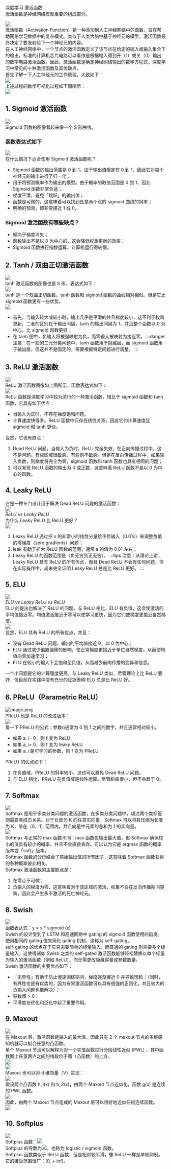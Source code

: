 深度学习 激活函数<br />激活函数是神经网络模型重要的组成部分。

![](https://cdn.nlark.com/yuque/0/2021/webp/396745/1614777749840-2587d861-8b49-42b4-a86d-85583d10223a.webp#align=left&display=inline&height=343&originHeight=343&originWidth=875&size=0&status=done&style=shadow&width=875)<br />激活函数（Activation Function）是一种添加到人工神经网络中的函数，旨在帮助网络学习数据中的复杂模式。类似于人类大脑中基于神经元的模型，激活函数最终决定了要发射给下一个神经元的内容。<br />在人工神经网络中，一个节点的激活函数定义了该节点在给定的输入或输入集合下的输出。标准的计算机芯片电路可以看作是根据输入得到开（1）或关（0）输出的数字电路激活函数。因此，激活函数是确定神经网络输出的数学方程式，深度学习中常见的十种激活函数及其优缺点。<br />首先了解一下人工神经元的工作原理，大致如下：<br />![](https://cdn.nlark.com/yuque/0/2021/png/396745/1614777749831-e3268c71-8c4b-4d9f-8891-49a8d3453998.png#align=left&display=inline&height=219&originHeight=219&originWidth=836&size=0&status=done&style=shadow&width=836)<br />上述过程的数学可视化过程如下图所示：<br />![](https://cdn.nlark.com/yuque/0/2021/png/396745/1614777749837-699d0213-9ddd-4e22-ae97-9f3a3ca8e76d.png#align=left&display=inline&height=446&originHeight=446&originWidth=875&size=0&status=done&style=shadow&width=875)
<a name="e1097c96"></a>
## 1. Sigmoid 激活函数
![](https://cdn.nlark.com/yuque/0/2021/png/396745/1614777749966-605c8e84-8649-4b1d-b5fb-855f7c92f4f9.png#align=left&display=inline&height=583&originHeight=583&originWidth=875&size=0&status=done&style=shadow&width=875)<br />Sigmoid 函数的图像看起来像一个 S 形曲线。
<a name="w699M"></a>
### 函数表达式如下
![](https://cdn.nlark.com/yuque/0/2021/png/396745/1614777749961-52fcc230-4c3f-43e5-8685-a200cdec5893.png#align=left&display=inline&height=115&originHeight=115&originWidth=498&size=0&status=done&style=shadow&width=498)<br />在什么情况下适合使用 Sigmoid 激活函数呢？

- Sigmoid 函数的输出范围是 0 到 1。由于输出值限定在 0 到 1，因此它对每个神经元的输出进行了归一化；
- 用于将预测概率作为输出的模型。由于概率的取值范围是 0 到 1，因此 Sigmoid 函数非常合适；
- 梯度平滑，避免「跳跃」的输出值；
- 函数是可微的。这意味着可以找到任意两个点的 sigmoid 曲线的斜率；
- 明确的预测，即非常接近 1 或 0。
<a name="SF212"></a>
### Sigmoid 激活函数有哪些缺点？

- 倾向于梯度消失；
- 函数输出不是以 0 为中心的，这会降低权重更新的效率；
- Sigmoid 函数执行指数运算，计算机运行得较慢。
<a name="Kl0Ho"></a>
## 2. Tanh / 双曲正切激活函数
![](https://cdn.nlark.com/yuque/0/2021/png/396745/1614777749926-c5f7fe6b-4c9f-4720-ac79-d3f88c92f15f.png#align=left&display=inline&height=368&originHeight=368&originWidth=443&size=0&status=done&style=shadow&width=443)<br />tanh 激活函数的图像也是 S 形，表达式如下：<br />![](https://cdn.nlark.com/yuque/0/2021/png/396745/1614777749907-999e0350-6362-479e-98de-3fa71c03694c.png#align=left&display=inline&height=120&originHeight=120&originWidth=644&size=0&status=done&style=shadow&width=644)<br />tanh 是一个双曲正切函数。tanh 函数和 sigmoid 函数的曲线相对相似。但是它比 sigmoid 函数更有一些优势。<br />![](https://cdn.nlark.com/yuque/0/2021/png/396745/1614777749954-b8d5a606-9cc0-41ee-b60f-c09071caaba1.png#align=left&display=inline&height=486&originHeight=486&originWidth=875&size=0&status=done&style=shadow&width=875)

- 首先，当输入较大或较小时，输出几乎是平滑的并且梯度较小，这不利于权重更新。二者的区别在于输出间隔，tanh 的输出间隔为 1，并且整个函数以 0 为中心，比 sigmoid 函数更好；
- 在 tanh 图中，负输入将被强映射为负，而零输入被映射为接近零。
:::danger
注意：在一般的二元分类问题中，tanh 函数用于隐藏层，而 sigmoid 函数用于输出层，但这并不是固定的，需要根据特定问题进行调整。
:::
<a name="3dn23"></a>
## 3. ReLU 激活函数
![](https://cdn.nlark.com/yuque/0/2021/png/396745/1614777750010-4408e026-d375-4667-8a2f-0eec1f09c339.png#align=left&display=inline&height=338&originHeight=338&originWidth=600&size=0&status=done&style=shadow&width=600)<br />ReLU 激活函数图像如上图所示，函数表达式如下：<br />![](https://cdn.nlark.com/yuque/0/2021/png/396745/1614777749968-6fceba5a-e12e-4c97-b3a6-91b62e027a79.png#align=left&display=inline&height=99&originHeight=99&originWidth=509&size=0&status=done&style=shadow&width=509)<br />ReLU 函数是深度学习中较为流行的一种激活函数，相比于 sigmoid 函数和 tanh 函数，它具有如下优点：

- 当输入为正时，不存在梯度饱和问题。
- 计算速度快得多。ReLU 函数中只存在线性关系，因此它的计算速度比 sigmoid 和 tanh 更快。

当然，它也有缺点：

1. Dead ReLU 问题。当输入为负时，ReLU 完全失效，在正向传播过程中，这不是问题。有些区域很敏感，有些则不敏感。但是在反向传播过程中，如果输入负数，则梯度将完全为零，sigmoid 函数和 tanh 函数也具有相同的问题；
2. 可以发现 ReLU 函数的输出为 0 或正数，这意味着 ReLU 函数不是以 0 为中心的函数。
<a name="6a9s3"></a>
## 4. Leaky ReLU
它是一种专门设计用于解决 Dead ReLU 问题的激活函数：<br />![](https://cdn.nlark.com/yuque/0/2021/png/396745/1614777749949-33187723-bf6d-4b50-980b-aad6ace26bfb.png#align=left&display=inline&height=271&originHeight=271&originWidth=700&size=0&status=done&style=shadow&width=700)<br />_ReLU vs Leaky ReLU_<br />为什么 Leaky ReLU 比 ReLU 更好？<br />![](https://cdn.nlark.com/yuque/__latex/7494ed874c9e5ad8397d582844e90c43.svg#card=math&code=f%28y_i%29%3D%0A%5Cbegin%7Bcases%7D%0Ay_i%2C%20%20%26%20%5Ctext%7Bif%20%24y_i%20%3E%200%24%7D%20%5C%5C%0Aa_iy_i%2C%20%26%20%5Ctext%7Bif%20%24y_i%5Cle%200%24%20%7D%0A%5Cend%7Bcases%7D&height=39&width=168)

1. Leaky ReLU 通过把 x 的非常小的线性分量给予负输入（0.01x）来调整负值的零梯度（zero gradients）问题；
2. leak 有助于扩大 ReLU 函数的范围，通常 a 的值为 0.01 左右；
3. Leaky ReLU 的函数范围是（负无穷到正无穷）。
:::tips
注意：从理论上讲，Leaky ReLU 具有 ReLU 的所有优点，而且 Dead ReLU 不会有任何问题，但在实际操作中，尚未完全证明 Leaky ReLU 总是比 ReLU 更好。
:::
<a name="noAKC"></a>
## 5. ELU 
![](https://cdn.nlark.com/yuque/0/2021/png/396745/1614777750097-afaf7ef9-af06-4ebe-a785-498879f612ef.png#align=left&display=inline&height=171&originHeight=171&originWidth=294&size=0&status=done&style=shadow&width=294)<br />_ELU vs Leaky ReLU vs ReLU_<br />ELU 的提出也解决了 ReLU 的问题。与 ReLU 相比，ELU 有负值，这会使激活的平均值接近零。均值激活接近于零可以使学习更快，因为它们使梯度更接近自然梯度。<br />![](https://cdn.nlark.com/yuque/__latex/61bc4720869b46a2764da4ec1f8104f8.svg#card=math&code=g%28x%29%3DELU%28x%29%3D%0A%5Cbegin%7Bcases%7D%0Ax%2C%20%20%26%20%20x%20%3E%200%20%5C%5C%0Aa%28e%5Ex-1%29%2C%20%26%20x%5Cle%200%0A%5Cend%7Bcases%7D&height=39&width=251)<br />显然，ELU 具有 ReLU 的所有优点，并且：

- 没有 Dead ReLU 问题，输出的平均值接近 0，以 0 为中心；
- ELU 通过减少偏置偏移的影响，使正常梯度更接近于单位自然梯度，从而使均值向零加速学习；
- ELU 在较小的输入下会饱和至负值，从而减少前向传播的变异和信息。

一个小问题是它的计算强度更高。与 Leaky ReLU 类似，尽管理论上比 ReLU 要好，但目前在实践中没有充分的证据表明 ELU 总是比 ReLU 好。
<a name="mla1g"></a>
## 6. PReLU（Parametric ReLU）
![image.png](https://cdn.nlark.com/yuque/0/2021/png/396745/1614778274183-057c109f-0d2d-4b4d-819b-a61c1dd7bfe8.png#align=left&display=inline&height=367&originHeight=1100&originWidth=1681&size=696565&status=done&style=shadow&width=560.3333333333334)<br />PReLU 也是 ReLU 的改进版本：<br />![](https://cdn.nlark.com/yuque/0/2021/png/396745/1614777750034-e5d02616-7b65-4cc5-aa80-7f136ec6d4a6.png#align=left&display=inline&height=219&originHeight=219&originWidth=781&size=0&status=done&style=shadow&width=781)<br />看一下 PReLU 的公式：参数α通常为 0 到 1 之间的数字，并且通常相对较小。

- 如果 a_i= 0，则 f 变为 ReLU
- 如果 a_i> 0，则 f 变为 leaky ReLU
- 如果 a_i 是可学习的参数，则 f 变为 PReLU

PReLU 的优点如下：

1. 在负值域，PReLU 的斜率较小，这也可以避免 Dead ReLU 问题。
2. 与 ELU 相比，PReLU 在负值域是线性运算。尽管斜率很小，但不会趋于 0。
<a name="H6mmg"></a>
## 7. Softmax
![](https://cdn.nlark.com/yuque/0/2021/png/396745/1614777750029-8a15c356-be81-4d8e-9930-4bfb512d3105.png#align=left&display=inline&height=300&originHeight=300&originWidth=384&size=0&status=done&style=shadow&width=384)<br />Softmax 是用于多类分类问题的激活函数，在多类分类问题中，超过两个类标签则需要类成员关系。对于长度为 K 的任意实向量，Softmax 可以将其压缩为长度为 K，值在（0，1）范围内，并且向量中元素的总和为 1 的实向量。<br />![](https://cdn.nlark.com/yuque/0/2021/png/396745/1614777750026-e10f5fbf-5d1f-4db0-a24a-a9a3a0174d9b.png#align=left&display=inline&height=359&originHeight=359&originWidth=700&size=0&status=done&style=shadow&width=700)<br />Softmax 与正常的 max 函数不同：max 函数仅输出最大值，但 Softmax 确保较小的值具有较小的概率，并且不会直接丢弃。可以认为它是 argmax 函数的概率版本或「soft」版本。<br />Softmax 函数的分母结合了原始输出值的所有因子，这意味着 Softmax 函数获得的各种概率彼此相关。<br />Softmax 激活函数的主要缺点是：

1. 在零点不可微；
2. 负输入的梯度为零，这意味着对于该区域的激活，权重不会在反向传播期间更新，因此会产生永不激活的死亡神经元。
<a name="uGb0T"></a>
## 8. Swish 
![](https://cdn.nlark.com/yuque/0/2021/png/396745/1614777750038-128a04f4-5422-462c-8341-0da9672d8801.png#align=left&display=inline&height=490&originHeight=490&originWidth=700&size=0&status=done&style=shadow&width=700)<br />函数表达式：y = x * sigmoid (x)<br />Swish 的设计受到了 LSTM 和高速网络中 gating 的 sigmoid 函数使用的启发。使用相同的 gating 值来简化 gating 机制，这称为 self-gating。<br />self-gating 的优点在于它只需要简单的标量输入，而普通的 gating 则需要多个标量输入。这使得诸如 Swish 之类的 self-gated 激活函数能够轻松替换以单个标量为输入的激活函数（例如 ReLU），而无需更改隐藏容量或参数数量。<br />Swish 激活函数的主要优点如下：

- 「无界性」有助于防止慢速训练期间，梯度逐渐接近 0 并导致饱和；（同时，有界性也是有优势的，因为有界激活函数可以具有很强的正则化，并且较大的负输入问题也能解决）；
- 导数恒 > 0；
- 平滑度在优化和泛化中起了重要作用。
<a name="cd223b24"></a>
## 9. Maxout
![](https://cdn.nlark.com/yuque/0/2021/png/396745/1614777750032-e48810dc-7a89-491f-b9de-0f430d0f732c.png#align=left&display=inline&height=450&originHeight=450&originWidth=600&size=0&status=done&style=shadow&width=600)<br />在 Maxout 层，激活函数是输入的最大值，因此只有 2 个 maxout 节点的多层感知机就可以拟合任意的凸函数。<br />单个 Maxout 节点可以解释为对一个实值函数进行分段线性近似 (PWL) ，其中函数图上任意两点之间的线段位于图（凸函数）的上方。<br />![](https://cdn.nlark.com/yuque/__latex/5eb7989a03c9e6c9e02a3e0464135688.svg#card=math&code=ReLU%3Dmax%280%2C%20x%29%2C%20abs%28x%29%3Dmax%28x%2C%20-x%29&height=18&width=268)<br />![](https://cdn.nlark.com/yuque/0/2021/png/396745/1614777750005-0656c716-4e6c-4090-b6f0-ee2ec90727bd.png#align=left&display=inline&height=62&originHeight=62&originWidth=700&size=0&status=done&style=shadow&width=700)<br />Maxout 也可以对 d 维向量（V）实现：<br />![](https://cdn.nlark.com/yuque/0/2021/png/396745/1614777750057-fee227b8-1e8a-41fb-b228-e7dd6acae6fe.png#align=left&display=inline&height=498&originHeight=498&originWidth=700&size=0&status=done&style=shadow&width=700)<br />假设两个凸函数 h_1(x) 和 h_2(x)，由两个 Maxout 节点近似化，函数 g(x) 是连续的 PWL 函数。<br />![](https://cdn.nlark.com/yuque/__latex/305d3cd910d95e650e16ff41821d16ae.svg#card=math&code=g%28x%29%3Dh_1%28x%29-h_2%28%20x%20%29&height=18&width=136)<br />因此，由两个 Maxout 节点组成的 Maxout 层可以很好地近似任何连续函数。<br />![](https://cdn.nlark.com/yuque/0/2021/png/396745/1614777750044-6d095115-addc-43c1-8f92-b5e1b59e5a1d.png#align=left&display=inline&height=571&originHeight=571&originWidth=700&size=0&status=done&style=shadow&width=700)
<a name="1be4e60a"></a>
## 10. Softplus
![](https://cdn.nlark.com/yuque/0/2021/png/396745/1614777750000-1e1e3223-cf8e-4d15-a9f8-c9ffacbc2122.png#align=left&display=inline&height=509&originHeight=509&originWidth=700&size=0&status=done&style=shadow&width=700)<br />Softplus 函数：![](https://cdn.nlark.com/yuque/__latex/f98be57d6a81ae4dd6943f4f1ef60c14.svg#card=math&code=f%EF%BC%88x%EF%BC%89%3D%20ln%EF%BC%881%20%2B%20exp%20x%EF%BC%89&height=21&width=163)<br />Softplus 的导数为![](https://cdn.nlark.com/yuque/__latex/a6195977a3b0aac6ac6e9aedfa9adffd.svg#card=math&code=f%20%E2%80%B2%28x%29%3Dexp%28x%29%20%2F%20%28%201%2Bexp%E2%81%A1%20x%20%29%0A%3D%201%2F%20%281%20%2Bexp%28%E2%88%92x%20%29%29&height=18&width=299)，也称为 logistic / sigmoid 函数。<br />Softplus 函数类似于 ReLU 函数，但是相对较平滑，像 ReLU 一样是单侧抑制。它的接受范围很广：(0, + inf)。
